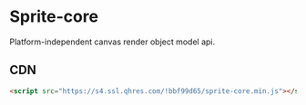 # Sprite-core

Platform-independent canvas render object model api.

## CDN

```html
<script src="https://s4.ssl.qhres.com/!bbf99d65/sprite-core.min.js"></script>
```
